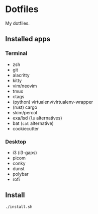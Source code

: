 # Dotfiles

My dotfiles.

## Installed apps

### Terminal

- zsh
- git
- alacritty
- kitty
- vim/neovim
- tmux
- ctags
- (python) virtualenv/virtualenv-wrapper
- (rust) cargo
- skim/percol
- exa/lsd (`ls` alternatives)
- bat (`cat` alternative)
- cookiecutter

### Desktop

- i3 (i3-gaps)
- picom
- conky
- dunst
- polybar
- rofi

## Install

```sh
./install.sh
```
